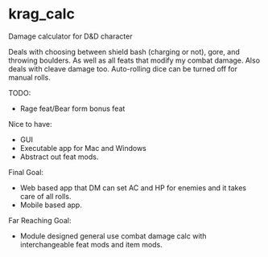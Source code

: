 krag_calc
================

Damage calculator for D&amp;D character

Deals with choosing between shield bash (charging or not), gore, and throwing boulders. As well as all feats that modify my combat damage. Also deals with cleave damage too. Auto-rolling dice can be turned off for manual rolls.

TODO:
* Rage feat/Bear form bonus feat

Nice to have:
* GUI
* Executable app for Mac and Windows
* Abstract out feat mods.

Final Goal:
* Web based app that DM can set AC and HP for enemies and it takes care of all rolls.
* Mobile based app.

Far Reaching Goal:
* Module designed general use combat damage calc with interchangeable feat mods and item mods.  
